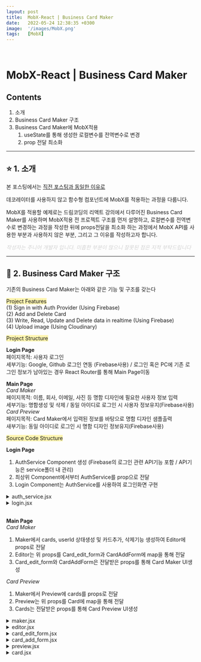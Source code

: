 ```yaml
---
layout: post
title:  MobX-React | Business Card Maker
date:   2022-05-24 12:38:35 +0300
image:  '/images/MobX.png'
tags:   [MobX]
---
```

<br/>

# MobX-React | Business Card Maker<br/>
## Contents <br/>
1. 소개<br/>
2. Business Card Maker 구조<br/>
3. Business Card Maker에 MobX적용<br/>
    1. useState를 통해 생성한 로컬변수를 전역변수로 변경<br/>
    2. prop 전달 최소화<br/>

___

## :star: 1. 소개<br/>
본 포스팅에서는 [직전 포스팅과 동일한 이유로](https://hongdaye71.github.io/blog/mobx-youtubeclone)   

데코레이터를 사용하지 않고 함수형 컴포넌트에 MobX를 적용하는 과정을 다룹니다. <br/>

MobX를 적용할 예제로는 드림코딩의 리액트 강의에서 다루어진 Business Card Maker를 사용하며 MobX적용 전 프로젝트 구조를 먼저 설명하고, 로컬변수를 전역변수로 변경하는 과정을 작성한 뒤에 props전달을 최소화 하는 과정에서 MobX API를 사용한 부분과 사용하지 않은 부분, 그리고 그 이유를 작성하고자 합니다.

<span style="color:#D3D3D3">*작성자는 주니어 개발자 입니다. 미흡한 부분이 많으니 잘못된 점은 지적 부탁드립니다*</span>

___

## :card_index: 2. Business Card Maker 구조<br/>
기존의 Business Card Maker는 아래와 같은 기능 및 구조를 갖는다<br/>

<span style='background-color:#fff5b1'>Project Features</span> <br/>
(1) Sign in with Auth Provider (Using Firebase)<br/>
(2) Add and Delete Card<br/>
(3) Write, Read, Update and Delete data in realtime (Using Firebase)<br/>
(4) Upload image (Using Cloudinary)<br/>

<span style='background-color:#fff5b1'>Project Structure</span> <br/>

**Login Page**<br/>
  페이지목적: 사용자 로그인<br/>
  세부기능: Google, Github 로그인 연동 (Firebase사용) / 로그인 혹은 PC에 기존 로그인 정보가 남아있는 경우 React Router를 통해 Main Page이동<br/>

**Main Page**<br/>
  *Card Maker*<br/>
  페이지목적: 이름, 회사, 이메일, 사진 등 명함 디자인에 필요한 사용자 정보 입력<br/>
  세부기능: 명함생성 및 삭제 / 동일 아이디로 로그인 시 사용자 정보유지(Firebase사용)<br/>
  *Card Preview*<br/>
  페이지목적: Card Maker에서 입력된 정보를 바탕으로 명함 디자인 샘플출력<br/>
  새부기능: 동일 아이디로 로그인 시 명함 디자인 정보유지(Firebase사용)<br/>

<span style='background-color:#fff5b1'>Source Code Structure</span> <br/>

**Login Page** <br/>
1. AuthService Component 생성 (Firebase의 로그인 관련 API기능 포함 / API기능은 service폴더 내 관리)
2. 최상위 Component에서부터 AuthService를 prop으로 전달
3. Login Component는 AuthService를 사용하여 로그인화면 구현

<details>
<summary>auth_service.jsx</summary>
<div markdown="1">

```
import firebase from 'firebase';
import firebaseApp from './firebase'

class AuthService {
    login(providerName) {
        const authProvider = new firebase.auth[`${providerName}AuthProvider`]();
        return firebaseApp.auth().signInWithPopup(authProvider);
    }

    logout() {
        firebase.auth().signOut();
    }

    onAuthChange(onUserChanged) {
        firebase.auth().onAuthStateChanged(user => {
            onUserChanged(user);
        })
    }
}

export default AuthService
```
</div>
</details>

<details>
<summary>login.jsx</summary>
<div markdown="1">

```
import React, { useEffect } from 'react';
import Footer from '../footer/footer';
import Header from '../header/header';
import styles from './login.module.css';
import { useNavigate } from 'react-router-dom';

const Login = ({ authService }) => {
  const navigate = useNavigate();
  const goToMaker = (userId) => {
    navigate(
      '/maker', 
      { state: {id: userId} });
  }

  //사용자 정보변경이 발생하거나, 기존 로그인 정보가 남아있는 경우 MainPage이동 (사용자 아이디 전달)
  useEffect(() => {
    authService.onAuthChange(
      user => {user && goToMaker(user.id) 
    })
  })

  //로그인 시 MainPage이동 (사용자 아이디 전달)
  const onLogin = event => {
    authService 
      .login(event.currentTarget.textContent) 
      .then(data => goToMaker(data.user.uid));
  };

  return (
    <section className={styles.login}>
      <Header />
      <section>
        <h1>Login</h1>
        <ul className={styles.list}>
          <li className={styles.item}>
            <button className={styles.button} onClick={onLogin}>Google</button>
          </li>
          <li className={styles.item}>
            <button className={styles.button} onClick={onLogin}>
              Github
            </button>
          </li>
        </ul>
      </section>
      <Footer />
    </section>
  );
};

export default Login;
```
</div>
</details>

<br/>

**Main Page**<br/>
*Card Maker* <br/>
1. Maker에서 cards, userId 상태생성 및 카드추가, 삭제기능 생성하여 Editor에 props로 전달<br/>
2. Editor는 위 props를 Card_edit_form과 CardAddForm에 map을 통해 전달<br/>
3. Card_edit_form와 CardAddForm은 전달받은 props를 통해 Card Maker UI생성<br/>

*Card Preview* <br/>
1. Maker에서 Preview에 cards를 props로 전달<br/>
2. Preview는 위 props를 Card에 map을 통해 전달<br/>
3. Cards는 전달받은 props를 통해 Card Preview UI생성<br/>


<details>
<summary>maker.jsx</summary>
<div markdown="1">

```
import { useState } from 'react';
import Header from '../header/header'
import Footer from '../footer/footer'
import React, { useEffect } from 'react';
import styles from './maker.module.css';
import { useNavigate, useLocation } from 'react-router-dom';
import Editor from '../editor/editor';
import Preview from '../preview/preview';

const Maker = ({ FileInput, authService, cardRepository }) => {
    const location = useLocation();
    const [cards, setCards] = useState({});
    const [userId, setUserId] = useState(location.state.id);

    const navigate = useNavigate();

    const onLogout = () => {
        authService.logout();
    };

    //사용자 아이디 변경시 마다 DB정보 업데이트
    useEffect(() => {
        if(!userId) {
            return;
        }
        const stopSync = cardRepository.syncCards(userId, cards => {
            setCards(cards);
        })
        return () => stopSync();
    }, [userId]);

    //로그인 구현
    useEffect(() => {
        authService.onAuthChange(user => {
            if(user) {

            } else {
                navigate('/');
            }
        });
    });

    //카드생성
    const createOrUpdateCard = card => {
        setCards(cards => {
            const updated = { ...cards };
            updated[card.id] = card; 
            return updated; 
            });
        cardRepository.saveCard(userId, card); 
    }

    //카드삭제
    const deleteCard = card => {
        setCards(cards => {
            const updated = { ...cards };
            delete updated[card.id] 
            return updated; 
            });
        cardRepository.removeCard(userId, card);
    }

    return(
        <section className={styles.maker}>
            <Header onLogout={onLogout}/>
            <div className={styles.container}>
                <Editor 
                    FileInput={FileInput}
                    cards={cards} 
                    addCard={createOrUpdateCard} 
                    updateCard={createOrUpdateCard} 
                    deleteCard={deleteCard}/>
                <Preview cards={cards}/>
            </div>
            <Footer />
        </section>
    )
}

export default Maker;
```
</div>
</details>

<details>
<summary>editor.jsx</summary>
<div markdown="1">

```
import React from 'react';
import CardAddForm from '../card_add_form/card_add_form';
import Card_edit_form from '../card_edit_form/card_edit_form';
import styles from './editor.module.css'

const Editor = ({ FileInput, cards, addCard, updateCard, deleteCard }) => 
    <section className={styles.editor}>
        <h1 className={styles.title}>Card Maker</h1>
        {Object.keys(cards).map(key => (
            <Card_edit_form 
            key={key} 
            FileInput={FileInput}
            card={cards[key]} 
            updateCard={updateCard} 
            deleteCard={deleteCard}/>
        ))}
        <CardAddForm FileInput={FileInput} onAdd={addCard}/>
    </section>

export default Editor;
```
</div>
</details>

<details>
<summary>card_edit_form.jsx</summary>
<div markdown="1">

```
import React, { useRef } from 'react';
import Button from '../button/button';
import styles from './card_edit_form.module.css'

const Card_edit_form = ({ FileInput, card, updateCard, deleteCard }) => {
    const nameRef = useRef();
    const companyRef = useRef();
    const themeRef = useRef();
    const titleRef = useRef();
    const emailRef = useRef();
    const messageRef = useRef();

    const {
        name,
        company,
        theme,
        title,
        email,
        message,
        fileName,
    } = card;
    
    const onFileChange = file => {
        updateCard({
            ...card,
            fileName: file.name,
            fileURL: file.url,
        })
    }
    
    const onChange = (event) => {
        if (event.currentTarget == null) {
            return;
        }
        event.preventDefault();
        updateCard({ 
            ...card, /
            [event.currentTarget.name]: event.currentTarget.value,})}

    const onSubmit = (event) => {deleteCard(card);}

    return (
        <form className={styles.form}>
            <input className={styles.input} type="text" name="name" ref={nameRef} value={name} onChange={onChange}/>
            <input className={styles.input} type="text" name="company" ref={companyRef} value={company} onChange={onChange}/>
            <select className={styles.select} name="theme" ref={themeRef} value={theme} onChange={onChange}>
                <option value="light">light</option>
                <option value="dark">dark</option>
                <option value="colorful">colorful</option>
            </select>
            <input className={styles.input} type="text" name="title" ref={titleRef} value={title} onChange={onChange}/>
            <input className={styles.input} type="text" name="email" ref={emailRef} value={email} onChange={onChange}/>
            <textarea className={styles.textarea} name="message" ref={messageRef} value={message} onChange={onChange}></textarea>
            <div className={styles.fileInput}>
                <FileInput name={fileName} onFileChange={onFileChange}/>
            </div>
            <Button name='Delete' onClick={onSubmit} />
        </form>
    );
};

export default Card_edit_form;

```
</div>
</details>

<details>
<summary>card_add_form.jsx</summary>
<div markdown="1">

```
import React, { useRef, useState } from 'react';
import Button from '../button/button';
import styles from './card_add_form.module.css'

const CardAddForm = ({ FileInput, onAdd }) => {
    const formRef = useRef();
    const nameRef = useRef();
    const companyRef = useRef();
    const themeRef = useRef();
    const titleRef = useRef();
    const emailRef = useRef();
    const messageRef = useRef();
    const [file, setFile] = useState({ fileName: null, fileURL: null });

    const onFileChange = file => {
        setFile({
            fileName: file.name,
            fileURL: file.url,
        });
    }

    const onSubmit = (event) => {
        event.preventDefault();
        const card = {
            id: Date.now(),
            name : nameRef.current.value || '',
            company : companyRef.current.value || '',
            theme : themeRef.current.value,
            title : titleRef.current.value || '',
            email : emailRef.current.value || '',
            message : messageRef.current.value || '',
            fileName: file.fileName || '',
            fileURL: file.fileURL || '',
        };
        formRef.current.reset(); 
        setFile({ fileName: null, fileURL: null })
        onAdd(card);
    }

    return (
        <form ref={formRef} className={styles.form}>
            <input ref={nameRef} className={styles.input} type="text" name="name" placeholder="Name" />
            <input ref={companyRef} className={styles.input} type="text" name="company" placeholder="Company" />
            <select  ref={themeRef} className={styles.select} name="theme" placeholder="Theme">
                <option placeholder="light">light</option>
                <option placeholder="dark">dark</option>
                <option placeholder="colorful">colorful</option>
            </select>
            <input ref={titleRef} className={styles.input} type="text" name="title" placeholder="Title" />
            <input ref={emailRef} className={styles.input} type="text" name="email" placeholder="Email" />
            <textarea ref={messageRef} className={styles.textarea} name="message" placeholder="Message"></textarea>
            <div className={styles.fileInput}>
                <FileInput name={file.fileName} onFileChange={onFileChange}/>
            </div>
            <Button name='Add' onClick={onSubmit} />
        </form>
    );
};

export default CardAddForm;
```
</div>
</details>


<details>
<summary>preview.jsx</summary>
<div markdown="1">

```
import React from 'react';
import styles from './preview.module.css';
import Card from '../card/card';

const Preview = ({ cards }) => 
    <section className={styles.preview}>
        <h1 className={styles.title}>Card Preview</h1>
        <ul className={styles.cards}>
            {Object.keys(cards).map(key => (
                <Card             
                key={key} 
                card={cards[key]}  />
            ))}
        </ul>
    </section>

export default Preview;
```
</div>
</details>

<details>
<summary>card.jsx</summary>
<div markdown="1">

```
import React from 'react';
import styles from './card.module.css'

const DEFAULT_IMAGE = '/images/default_logo.png'

const Card = ({ card }) => {
    const {name, company, title, email, message, theme, fileName, fileURL} = card;
    const url = fileURL || DEFAULT_IMAGE; //fileURL이 없다면 DEFAULT_IMAGE사용

    return(
        <li className={`${styles.card} ${getStyles(theme)}`}>
            <img className={styles.avatar} src={url} alt="profile photo" />
            <div className={styles.info}>
                <h1 className={styles.name}>{name}</h1>
                <p className={styles.company}>{company}</p>
                <p className={styles.title}>{title}</p>
                <p className={styles.email}>{email}</p>
                <p className={styles.message}>{message}</p>
            </div>
        </li>
    );
};

function getStyles(theme) {
    switch (theme) {
        case 'dark':
            return styles.dark;
        case 'light':
            return styles.light;
        case 'colorful':
            return styles.colorful;
        default:
            throw new Error(`unkown theme: ${theme}`);
    }
}

export default Card;
```
</div>
</details>




